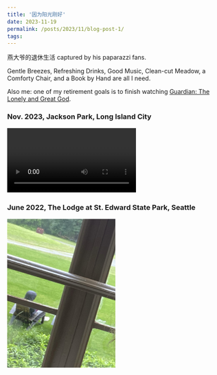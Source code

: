 ```yaml
---
title: '因为阳光刚好'
date: 2023-11-19
permalink: /posts/2023/11/blog-post-1/
tags:
---
```


燕大爷的退休生活 captured by his paparazzi fans.

Gentle Breezes, Refreshing Drinks, Good Music, Clean-cut Meadow, a Comforty Chair, and a Book by Hand are all I need.

Also me: one of my retirement goals is to finish watching [Guardian: The Lonely and Great God](https://en.wikipedia.org/wiki/Guardian:_The_Lonely_and_Great_God).

### Nov. 2023, Jackson Park, Long Island City

<video controls style="max-width: 60%; height: auto;">
  <source src="/images/Paparazzi_jackson_park.mp4" type="video/mp4">
</video>

### June 2022, The Lodge at St. Edward State Park, Seattle

<img src='/images/Paparazzi_Seattle.jpg' style='max-width: 50%; height: auto;'>



